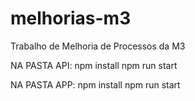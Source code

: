 # melhorias-m3
Trabalho de Melhoria de Processos da M3



NA PASTA API:
npm install
npm run start

NA PASTA APP:
npm install
npm run start
